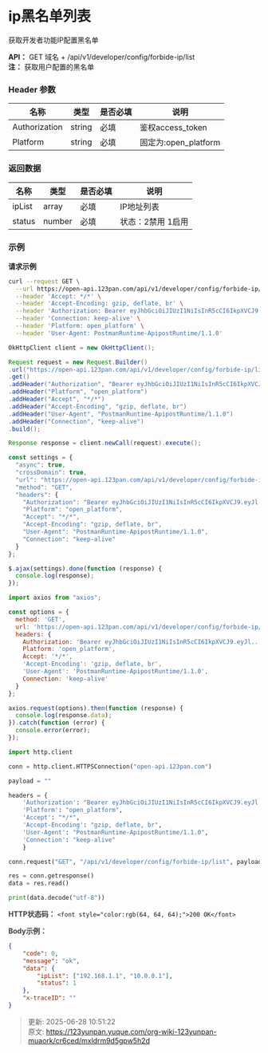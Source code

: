 # ip黑名单列表

获取开发者功能IP配置黑名单

**API：** GET 域名 + /api/v1/developer/config/forbide-ip/list  
**注：** 获取用户配置的黑名单

### Header 参数
| 名称 | 类型 | 是否必填 | 说明 |
| --- | --- | --- | --- |
| Authorization | string | 必填 | 鉴权access_token |
| Platform | string | 必填 | 固定为:open_platform |


### 返回数据
| 名称 | 类型 | 是否必填 | 说明 |
| --- | --- | --- | --- |
| ipList | array | 必填 | IP地址列表 |
| status | number | 必填 | 状态：2禁用 1启用 |


### 示例
**请求示例**

```bash
curl --request GET \
  --url https://open-api.123pan.com/api/v1/developer/config/forbide-ip/list \
  --header 'Accept: */*' \
  --header 'Accept-Encoding: gzip, deflate, br' \
  --header 'Authorization: Bearer eyJhbGciOiJIUzI1NiIsInR5cCI6IkpXVCJ9.eyJl...过长省略' \
  --header 'Connection: keep-alive' \
  --header 'Platform: open_platform' \
  --header 'User-Agent: PostmanRuntime-ApipostRuntime/1.1.0'
```

```java
OkHttpClient client = new OkHttpClient();

Request request = new Request.Builder()
.url("https://open-api.123pan.com/api/v1/developer/config/forbide-ip/list")
.get()
.addHeader("Authorization", "Bearer eyJhbGciOiJIUzI1NiIsInR5cCI6IkpXVCJ9.eyJl...过长省略")
.addHeader("Platform", "open_platform")
.addHeader("Accept", "*/*")
.addHeader("Accept-Encoding", "gzip, deflate, br")
.addHeader("User-Agent", "PostmanRuntime-ApipostRuntime/1.1.0")
.addHeader("Connection", "keep-alive")
.build();

Response response = client.newCall(request).execute();
```

```javascript
const settings = {
  "async": true,
  "crossDomain": true,
  "url": "https://open-api.123pan.com/api/v1/developer/config/forbide-ip/list",
  "method": "GET",
  "headers": {
    "Authorization": "Bearer eyJhbGciOiJIUzI1NiIsInR5cCI6IkpXVCJ9.eyJl...过长省略",
    "Platform": "open_platform",
    "Accept": "*/*",
    "Accept-Encoding": "gzip, deflate, br",
    "User-Agent": "PostmanRuntime-ApipostRuntime/1.1.0",
    "Connection": "keep-alive"
  }
};

$.ajax(settings).done(function (response) {
  console.log(response);
});
```

```javascript
import axios from "axios";

const options = {
  method: 'GET',
  url: 'https://open-api.123pan.com/api/v1/developer/config/forbide-ip/list',
  headers: {
    Authorization: 'Bearer eyJhbGciOiJIUzI1NiIsInR5cCI6IkpXVCJ9.eyJl...过长省略',
    Platform: 'open_platform',
    Accept: '*/*',
    'Accept-Encoding': 'gzip, deflate, br',
    'User-Agent': 'PostmanRuntime-ApipostRuntime/1.1.0',
    Connection: 'keep-alive'
  }
};

axios.request(options).then(function (response) {
  console.log(response.data);
}).catch(function (error) {
  console.error(error);
});
```

```python
import http.client

conn = http.client.HTTPSConnection("open-api.123pan.com")

payload = ""

headers = {
    'Authorization': "Bearer eyJhbGciOiJIUzI1NiIsInR5cCI6IkpXVCJ9.eyJl...过长省略",
    'Platform': "open_platform",
    'Accept': "*/*",
    'Accept-Encoding': "gzip, deflate, br",
    'User-Agent': "PostmanRuntime-ApipostRuntime/1.1.0",
    'Connection': "keep-alive"
    }

conn.request("GET", "/api/v1/developer/config/forbide-ip/list", payload, headers)

res = conn.getresponse()
data = res.read()

print(data.decode("utf-8"))
```



**<font style="color:rgb(64, 64, 64);">HTTP状态码：</font>**<font style="color:rgb(64, 64, 64);"> </font>`<font style="color:rgb(64, 64, 64);">200 OK</font>`

**<font style="color:rgb(64, 64, 64);">Body示例：</font>**

```json
{
    "code": 0,
    "message": "ok",
    "data": {
        "ipList": ["192.168.1.1", "10.0.0.1"],
        "status": 1
    },
    "x-traceID": ""
}
```



> 更新: 2025-06-28 10:51:22  
> 原文: <https://123yunpan.yuque.com/org-wiki-123yunpan-muaork/cr6ced/mxldrm9d5gpw5h2d>